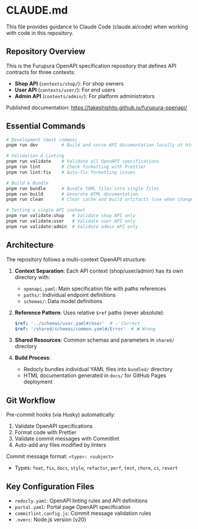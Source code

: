 # CLAUDE.md

This file provides guidance to Claude Code (claude.ai/code) when working with code in this repository.

## Repository Overview

This is the Furupura OpenAPI specification repository that defines API contracts for three contexts:

- **Shop API** (`contexts/shop/`): For shop owners
- **User API** (`contexts/user/`): For end users
- **Admin API** (`contexts/admin/`): For platform administrators

Published documentation: https://takeshishito.github.io/furupura-openapi/

## Essential Commands

```bash
# Development (most common)
pnpm run dev         # Build and serve API documentation locally at http://localhost:8080

# Validation & Linting
pnpm run validate    # Validate all OpenAPI specifications
pnpm run lint        # Check formatting with Prettier
pnpm run lint:fix    # Auto-fix formatting issues

# Build & Bundle
pnpm run bundle      # Bundle YAML files into single files
pnpm run build       # Generate HTML documentation
pnpm run clean       # Clear cache and build artifacts (use when changes aren't reflected)

# Testing a single API context
pnpm run validate:shop   # Validate shop API only
pnpm run validate:user   # Validate user API only
pnpm run validate:admin  # Validate admin API only
```

## Architecture

The repository follows a multi-context OpenAPI structure:

1. **Context Separation**: Each API context (shop/user/admin) has its own directory with:
   - `openapi.yaml`: Main specification file with paths references
   - `paths/`: Individual endpoint definitions
   - `schemas/`: Data model definitions

2. **Reference Pattern**: Uses relative `$ref` paths (never absolute):

   ```yaml
   $ref: '../schemas/user.yaml#/User'  # ✅ Correct
   $ref: '/shared/schemas/common.yaml#/Error'  # ❌ Wrong
   ```

3. **Shared Resources**: Common schemas and parameters in `shared/` directory

4. **Build Process**:
   - Redocly bundles individual YAML files into `bundled/` directory
   - HTML documentation generated in `docs/` for GitHub Pages deployment

## Git Workflow

Pre-commit hooks (via Husky) automatically:

1. Validate OpenAPI specifications
2. Format code with Prettier
3. Validate commit messages with Commitlint
4. Auto-add any files modified by linters

Commit message format: `<type>: <subject>`

- Types: `feat`, `fix`, `docs`, `style`, `refactor`, `perf`, `test`, `chore`, `ci`, `revert`

## Key Configuration Files

- `redocly.yaml`: OpenAPI linting rules and API definitions
- `portal.yaml`: Portal page OpenAPI specification
- `commitlint.config.js`: Commit message validation rules
- `.nvmrc`: Node.js version (v20)
